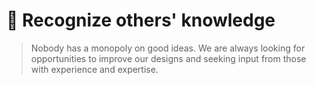 # 🔭 Recognize others' knowledge

> Nobody has a monopoly on good ideas. We are always looking for opportunities to improve our designs and seeking input from those with experience and expertise.


